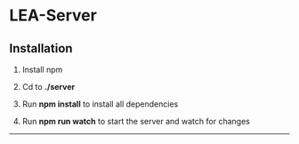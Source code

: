 # LEA-Server

## Installation
1. Install npm

2. Cd to __./server__

3. Run __npm install__ to install all dependencies

4. Run __npm run watch__ to start the server and watch for changes

---

